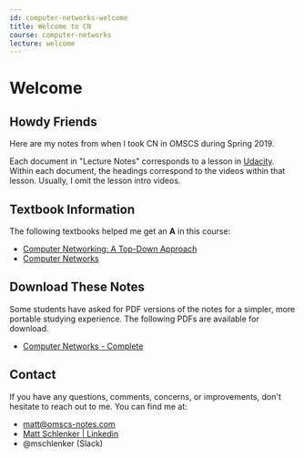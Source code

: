 ```yaml
---
id: computer-networks-welcome
title: Welcome to CN
course: computer-networks
lecture: welcome
---
```


# Welcome

## Howdy Friends

Here are my notes from when I took CN in OMSCS during Spring 2019.

Each document in "Lecture Notes" corresponds to a lesson in [Udacity](https://classroom.udacity.com/courses/ud436). Within each document, the headings correspond to the videos within that lesson. Usually, I omit the lesson intro videos.

## Textbook Information

The following textbooks helped me get an **A** in this course:
- [Computer Networking: A Top-Down Approach](https://amzn.to/3bTL2o3)
- [Computer Networks](https://amzn.to/3gjF0km)

## Download These Notes

Some students have asked for PDF versions of the notes for a simpler, more portable
studying experience. The following PDFs are available for download.

- [Computer Networks - Complete](https://payhip.com/b/9UGM "The complete set of CN lecture notes, covering content from all sixteen lectures.")


## Contact

If you have any questions, comments, concerns, or improvements, don't hesitate to reach out to me. You can find me at:

* [matt@omscs-notes.com](mailto:matt@omscs-notes.com)
* [Matt Schlenker \| Linkedin](https://www.linkedin.com/in/matt-schlenker-3457b047/)
* @mschlenker \(Slack\)
